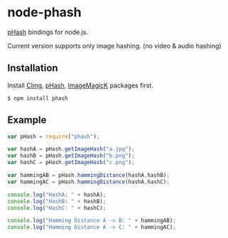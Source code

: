 # node-phash

  [pHash](http://www.phash.org/) bindings for node.js.
  
  Current version supports only image hashing. (no video & audio hashing)

## Installation

Install [CImg](http://cimg.sourceforge.net/), [pHash](http://www.phash.org/), [ImageMagicK](http://www.imagemagick.org/) packages first.

    $ npm install phash

## Example
```js
var pHash = require("phash");

var hashA = pHash.getImageHash("a.jpg");
var hashB = pHash.getImageHash("b.png");
var hashC = pHash.getImageHash("c.png");

var hammingAB = pHash.hammingDistance(hashA,hashB);
var hammingAC = pHash.hammingDistance(hashA,hashC);

console.log("HashA: " + hashA);
console.log("HashB: " + hashB);
console.log("HashC: " + hashC);

console.log("Hamming Distance A -> B: " + hammingAB);
console.log("Hamming Distance A -> C: " + hammingAC);
```
